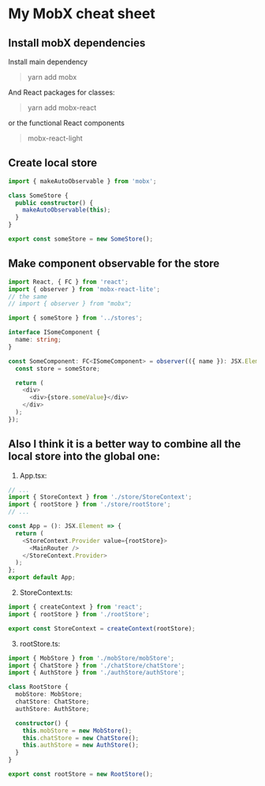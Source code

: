 # My MobX cheat sheet

## Install mobX dependencies

Install main dependency

> yarn add mobx

And React packages
for classes:

> yarn add mobx-react

or the functional React components

> mobx-react-light

## Create local store

```typescript
import { makeAutoObservable } from 'mobx';

class SomeStore {
  public constructor() {
    makeAutoObservable(this);
  }
}

export const someStore = new SomeStore();
```

## Make component observable for the store

```typescript
import React, { FC } from 'react';
import { observer } from 'mobx-react-lite';
// the same
// import { observer } from "mobx";

import { someStore } from '../stores';

interface ISomeComponent {
  name: string;
}

const SomeComponent: FC<ISomeComponent> = observer(({ name }): JSX.Element => {
  const store = someStore;

  return (
    <div>
      <div>{store.someValue}</div>
    </div>
  );
});
```

## Also I think it is a better way to combine all the local store into the global one:

1. App.tsx:

```typescript
// ...
import { StoreContext } from './store/StoreContext';
import { rootStore } from './store/rootStore';
// ...

const App = (): JSX.Element => {
  return (
    <StoreContext.Provider value={rootStore}>
      <MainRouter />
    </StoreContext.Provider>
  );
};
export default App;
```

2. StoreContext.ts:

```typescript
import { createContext } from 'react';
import { rootStore } from './rootStore';

export const StoreContext = createContext(rootStore);
```

3. rootStore.ts:

```typescript
import { MobStore } from './mobStore/mobStore';
import { ChatStore } from './chatStore/chatStore';
import { AuthStore } from './authStore/authStore';

class RootStore {
  mobStore: MobStore;
  chatStore: ChatStore;
  authStore: AuthStore;

  constructor() {
    this.mobStore = new MobStore();
    this.chatStore = new ChatStore();
    this.authStore = new AuthStore();
  }
}

export const rootStore = new RootStore();
```
